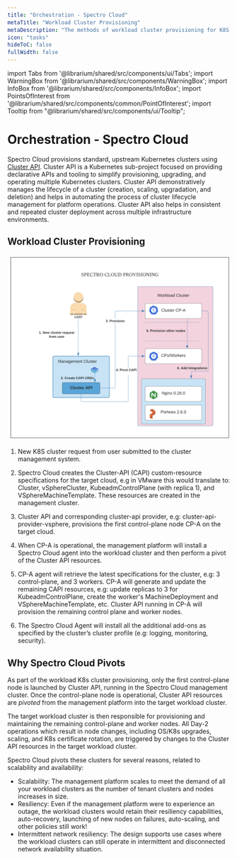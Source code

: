 ```yaml
---
title: "Orchestration - Spectro Cloud"
metaTitle: "Workload Cluster Provisioning"
metaDescription: "The methods of workload cluster provisioning for K8S clusters"
icon: "tasks"
hideToC: false
fullWidth: false
---
```

 
import Tabs from '@librarium/shared/src/components/ui/Tabs';
import WarningBox from '@librarium/shared/src/components/WarningBox';
import InfoBox from '@librarium/shared/src/components/InfoBox';
import PointsOfInterest from '@librarium/shared/src/components/common/PointOfInterest';
import Tooltip from "@librarium/shared/src/components/ui/Tooltip";


# Orchestration - Spectro Cloud

 Spectro Cloud provisions standard, upstream Kubernetes clusters using [Cluster API](https://cluster-api.sigs.k8s.io/). Cluster API is a Kubernetes sub-project focused on providing declarative APIs and tooling to simplify provisioning, upgrading, and operating multiple Kubernetes clusters. Cluster API demonstratively manages the lifecycle of a cluster (creation, scaling, upgradation, and deletion) and helps in automating the process of cluster lifecycle management for platform operations. Cluster API also helps in consistent and repeated cluster deployment across multiple infrastructure environments.



## Workload Cluster Provisioning

![workload_cluster_provisioning.png](workload_cluster_provisioning.png)

1. New K8S cluster request from user submitted to the cluster management system.

2. Spectro Cloud creates the Cluster-API (CAPI) custom-resource specifications for the target cloud, e.g in VMware this would translate to: Cluster, vSphereCluster, KubeadmControlPlane (with replica 1), and VSphereMachineTemplate. These resources are created in the management cluster.

3. Cluster API and corresponding cluster-api provider, e.g: cluster-api-provider-vsphere, provisions the first control-plane node CP-A on the target cloud. 

4. When CP-A is operational, the management platform will install a Spectro Cloud agent into the workload cluster and then perform a pivot of the Cluster API resources. 

5. CP-A agent will retrieve the latest specifications for the cluster, e.g: 3 control-plane, and 3 workers. CP-A will generate and update the remaining CAPI resources, e.g: update replicas to 3 for KubeadmControlPlane, create the worker's MachineDeployment and VSphereMachineTemplate, etc.  Cluster API running in CP-A will provision the remaining control plane and worker nodes.

6. The Spectro Cloud Agent will install all the additional add-ons as specified by the cluster’s cluster profile (e.g: logging, monitoring, security).


 
## Why Spectro Cloud Pivots

As part of the workload K8s cluster provisioning, only the first control-plane node is launched by Cluster API, running in the Spectro Cloud management cluster. Once the control-plane node is operational, Cluster API resources are _pivoted_ from the management platform into the target workload cluster.

The target workload cluster is then responsible for provisioning and maintaining the remaining control-plane and worker nodes. All Day-2 operations which result in node changes, including OS/K8s upgrades, scaling, and K8s certificate rotation, are triggered by changes to the Cluster API resources in the target workload cluster.

Spectro Cloud pivots these clusters for several reasons, related to scalability and availability:

* Scalability: The management platform scales to meet the demand of all your workload clusters as the number of tenant clusters and nodes increases in size. 
* Resiliency: Even if the management platform were to experience an outage, the workload clusters would retain their resiliency capabilities, auto-recovery, launching of new nodes on failures, auto-scaling, and other policies still work!
* Intermittent network resiliency: The design supports use cases where the workload clusters can still operate in intermittent and disconnected network availability situation.

